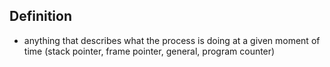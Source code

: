 ## Definition
- anything that describes what the process is doing at a given moment of time (stack pointer, frame pointer, general, program counter)